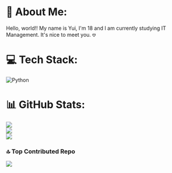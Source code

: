 # 💫 About Me:
Hello, world!! My name is Yui, I'm 18 and I am currently studying IT Management. It's nice to meet you. 𖹭


# 💻 Tech Stack:
![Python](https://img.shields.io/badge/python-3670A0?style=plastic&logo=python&logoColor=ffdd54)
# 📊 GitHub Stats:
![](https://github-readme-stats.vercel.app/api?username=justyuii&theme=onedark&hide_border=false&include_all_commits=true&count_private=true)<br/>
![](https://github-readme-streak-stats.herokuapp.com/?user=justyuii&theme=onedark&hide_border=false)<br/>
![](https://github-readme-stats.vercel.app/api/top-langs/?username=justyuii&theme=onedark&hide_border=false&include_all_commits=true&count_private=true&layout=compact)

### 🔝 Top Contributed Repo
![](https://github-contributor-stats.vercel.app/api?username=justyuii&limit=5&theme=onedark&combine_all_yearly_contributions=true)

